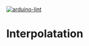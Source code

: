 [![arduino-lint](https://github.com/av4625/interpolatation/actions/workflows/arduino_lint.yml/badge.svg)](https://github.com/av4625/interpolatation/actions/workflows/arduino_lint.yml)

# Interpolatation
